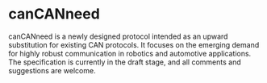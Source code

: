 # canCANneed
canCANneed is a newly designed protocol intended as an upward substitution for existing CAN protocols. It focuses on the emerging demand for highly robust communication in robotics and automotive applications. The specification is currently in the draft stage, and all comments and suggestions are welcome.
